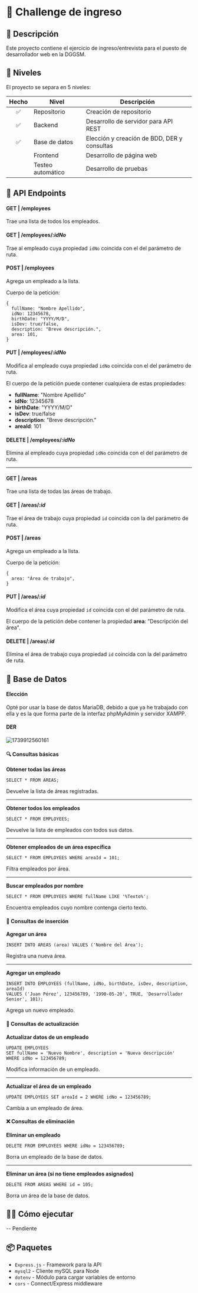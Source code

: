 # 📌 Challenge de ingreso

## 📖 Descripción

Este proyecto contiene el ejercicio de ingreso/entrevista para el puesto de desarrollador web en la DGGSM.

## 🚀 Niveles

El proyecto se separa en 5 niveles:

| Hecho | Nivel             | Descripción                                 |
| :---: | ----------------- | ------------------------------------------- |
|  ✅   | Repositorio       | Creación de repositorio                     |
|  ✅   | Backend           | Desarrollo de servidor para API REST        |
|  ✅   | Base de datos     | Elección y creación de BDD, DER y consultas |
|       | Frontend          | Desarrollo de página web                    |
|       | Testeo automático | Desarrollo de pruebas                       |

## 🌌 API Endpoints

#### GET | /employees

Trae una lista de todos los empleados.

#### GET | /employees/_:idNo_

Trae al empleado cuya propiedad `idNo` coincida con el del parámetro de ruta.

#### POST | /employees

Agrega un empleado a la lista.

Cuerpo de la petición:

```
{
  fullName: "Nombre Apellido",
  idNo: 12345678,
  birthDate: "YYYY/M/D",
  isDev: true/false,
  description: "Breve descripción.",
  area: 101,
}
```

#### PUT | /employees/_:idNo_

Modifica al empleado cuya propiedad `idNo` coincida con el del parámetro de ruta.

El cuerpo de la petición puede contener cualquiera de estas propiedades:

- **fullName**: "Nombre Apellido"
- **idNo**: 12345678
- **birthDate**: "YYYY/M/D"
- **isDev**: true/false
- **description**: "Breve descripción."
- **areaId**: 101

#### DELETE | /employees/_:idNo_

Elimina al empleado cuya propiedad `idNo` coincida con el del parámetro de ruta.

---

#### GET | /areas

Trae una lista de todas las áreas de trabajo.

#### GET | /areas/_:id_

Trae el área de trabajo cuya propiedad `id` coincida con la del parámetro de ruta.

#### POST | /areas

Agrega un empleado a la lista.

Cuerpo de la petición:

```
{
  area: "Área de trabajo",
}
```

#### PUT | /areas/_:id_

Modifica el área cuya propiedad `id` coincida con el del parámetro de ruta.

El cuerpo de la petición debe contener la propiedad **area**: "Descripción del área".

#### DELETE | /areas/_:id_

Elimina el área de trabajo cuya propiedad `id` coincida con la del parámetro de ruta.

## 💾 Base de Datos

#### Elección

Opté por usar la base de datos MariaDB, debido a que ya he trabajado con ella y es la que forma parte de la interfaz phpMyAdmin y servidor XAMPP.

#### DER

![1739912560161](image/README/1739912560161.jpg)

#### 🔍 Consultas básicas

**Obtener todas las áreas**

```
SELECT * FROM AREAS;
```

Devuelve la lista de áreas registradas.

---

**Obtener todos los empleados**

```
SELECT * FROM EMPLOYEES;
```

Devuelve la lista de empleados con todos sus datos.

---

**Obtener empleados de un área específica**

```
SELECT * FROM EMPLOYEES WHERE areaId = 101;
```

Filtra empleados por área.

---

**Buscar empleados por nombre**

```
SELECT * FROM EMPLOYEES WHERE fullName LIKE '%Texto%';
```

Encuentra empleados cuyo nombre contenga cierto texto.

#### 🔄 Consultas de inserción

**Agregar un área**

```
INSERT INTO AREAS (area) VALUES ('Nombre del Área');
```

Registra una nueva área.

---

**Agregar un empleado**

```
INSERT INTO EMPLOYEES (fullName, idNo, birthDate, isDev, description, areaId)
VALUES ('Juan Pérez', 123456789, '1990-05-20', TRUE, 'Desarrollador Senior', 101);
```

Agrega un nuevo empleado.

#### 📝 Consultas de actualización

**Actualizar datos de un empleado**

```
UPDATE EMPLOYEES
SET fullName = 'Nuevo Nombre', description = 'Nueva descripción'
WHERE idNo = 123456789;
```

Modifica información de un empleado.

---

**Actualizar el área de un empleado**

```
UPDATE EMPLOYEES SET areaId = 2 WHERE idNo = 123456789;
```

Cambia a un empleado de área.

#### ❌ Consultas de eliminación

**Eliminar un empleado**

```
DELETE FROM EMPLOYEES WHERE idNo = 123456789;
```

Borra un empleado de la base de datos.

---

**Eliminar un área (si no tiene empleados asignados)**

```
DELETE FROM AREAS WHERE id = 105;
```

Borra un área de la base de datos.

## 👨‍💻 Cómo ejecutar

-- Pendiente

## 📦 Paquetes

- `Express.js` - Framework para la API
- `mysql2` - Cliente mySQL para Node
- `dotenv` - Módulo para cargar variables de entorno
- `cors` - Connect/Express middleware
